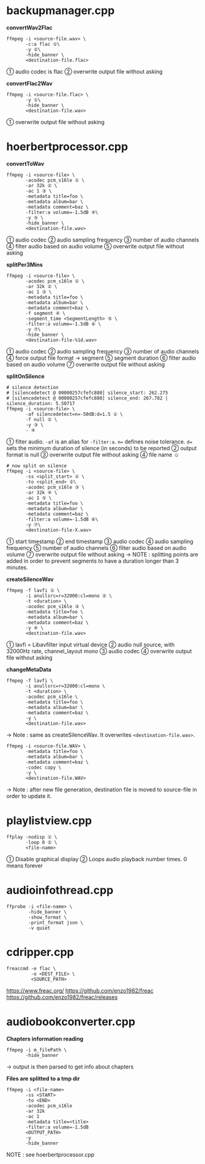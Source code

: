 # backupmanager.cpp 
**convertWav2Flac**
```
ffmpeg -i <source-file.wav> \
       -c:a flac ①\
       -y ②\
       -hide_banner \
       <destination-file.flac>
```

① audio codec is flac
② overwrite output file without asking

**convertFlac2Wav**

```
ffmpeg -i <source-file.flac> \
       -y ①\
       -hide_banner \
       <destination-file.wav>
```

① overwrite output file without asking
# hoerbertprocessor.cpp 
**convertToWav**

```
ffmpeg -i <source-file> \
       -acodec pcm_s16le ① \
       -ar 32k ② \
       -ac 1 ③ \
       -metadata title=foo \
       -metadata album=bar \
       -metadata comment=baz \
       -filter:a volume=-1.5dB ④\
       -y ⑤ \
       -hide_banner \
       <destination-file.wav>
```

① audio codec
② audio sampling frequency
③ number of audio channels
④ filter audio based on audio volume
⑤ overwrite output file without asking

**splitPer3Mins**

```
ffmpeg -i <source-file> \
       -acodec pcm_s16le ① \
       -ar 32k ② \
       -ac 1 ③ \
       -metadata title=foo \
       -metadata album=bar \
       -metadata comment=baz \
       -f segment ④ \
       -segment_time <SegmentLength> ⑤ \
       -filter:a volume=-1.5dB ⑥ \
       -y ⑦\
       -hide_banner \
       <destination-file-%1d.wav>
```

① audio codec
② audio sampling frequency
③ number of audio channels
④ force output file format → segment
⑤ segment duration
⑥ filter audio based on audio volume
⑦ overwrite output file without asking

**splitOnSilence**

```
# silence detection
# [silencedetect @ 00000257cfefc880] silence_start: 262.275
# [silencedetect @ 00000257cfefc880] silence_end: 267.782 | silence_duration: 5.50717
ffmpeg -i <source-file> \
       -af silencedetect=n=-50dB:d=1.5 ① \
       -f null ② \
       -y ③ \
       - ④
```

① filter audio. `-af` is an alias for `-filter:a`. `n=` defines noise tolerance. `d=` sets the minimum duration of silence (in seconds) to be reported
② output format is null
③ overwrite output file without asking
④ file name ☺

```
# now split on silence
ffmpeg -i <source-file> \
       -ss <split_start> ① \
       -to <split_end> ②\
       -acodec pcm_s16le ③ \
       -ar 32k ④ \
       -ac 1 ⑤ \
       -metadata title=foo \
       -metadata album=bar \
       -metadata comment=baz \
       -filter:a volume=-1.5dB ⑥\
       -y ⑦\
       <destination-file-X.wav>
```

① start timestamp
② end timestamp
③ audio codec
④ audio sampling frequency
⑤ number of audio channels
⑥ filter audio based on audio volume
⑦ overwrite output file without asking
→ NOTE : splitting points are added in order to prevent segments to have a duration longer than 3 minutes.

**createSilenceWav**

```
ffmpeg -f lavfi ① \
       -i anullsrc=r=32000:cl=mono ② \
       -t <duration> \
       -acodec pcm_s16le ③ \
       -metadata title=foo \
       -metadata album=bar \
       -metadata comment=baz \
       -y ④ \
       <destination-file.wav>
```

① lavfi = Libavfilter input virtual device
② audio null source, with 32000Hz rate, channel_layout mono 
③ audio codec
④ overwrite output file without asking

**changeMetaData**

```
ffmpeg -f lavfi \
       -i anullsrc=r=32000:cl=mono \
       -t <duration> \
       -acodec pcm_s16le \
       -metadata title=foo \
       -metadata album=bar \
       -metadata comment=baz \
       -y \
       <destination-file.wav>
```

→ Note : same as createSilenceWav. It overwrites `<destination-file.wav>`.

```
ffmpeg -i <source-file.WAV> \
       -metadata title=foo \
       -metadata album=bar \
       -metadata comment=baz \
       -codec copy \
       -y \
       <destination-file.WAV>
```

→ Note : after new file generation, destination file is moved to source-file in order to update it.
# playlistview.cpp 
```
ffplay -nodisp ① \
       -loop 0 ② \
       <file-name>
```

① Disable graphical display
② Loops audio playback number times. 0 means forever
# audioinfothread.cpp 
```
ffprobe -i <file-name> \
        -hide_banner \
        -show_format \
        -print_format json \
        -v quiet
```
# cdripper.cpp 
```
freaccmd -e flac \
         -o <DEST_FILE> \
         <SOURCE_PATH>
```

https://www.freac.org/
https://github.com/enzo1982/freac
https://github.com/enzo1982/freac/releases
# audiobookconverter.cpp 
**Chapters information reading**

```
ffmpeg -i m_filePath \
       -hide_banner
```

→ output is then parsed to get info about chapters

**Files are splitted to a tmp dir**

```
ffmpeg -i <file-name>
       -ss <START>
       -to <END>
       -acodec pcm_s16le
       -ar 32k
       -ac 1
       -metadata title=<title>
       -filter:a volume=-1.5dB
       <OUTPUT_PATH>
       -y
       -hide_banner
```

NOTE : see hoerbertprocessor.cpp
